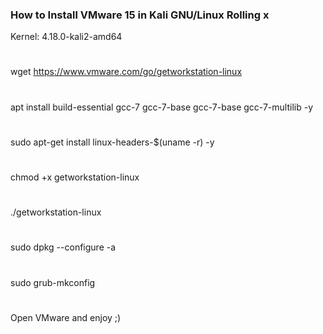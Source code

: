 ### How to Install VMware 15 in Kali GNU/Linux Rolling x 
Kernel: 4.18.0-kali2-amd64                
#
wget https://www.vmware.com/go/getworkstation-linux
#
apt install build-essential gcc-7 gcc-7-base gcc-7-base gcc-7-multilib -y
#
sudo apt-get install linux-headers-$(uname -r) -y
#
chmod +x getworkstation-linux
#
./getworkstation-linux
#
sudo dpkg --configure -a
#
sudo grub-mkconfig
#
Open VMware and enjoy ;)  
